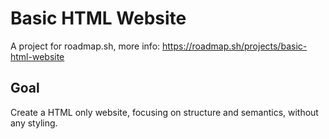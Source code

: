 # Basic HTML Website

A project for roadmap.sh, more info: https://roadmap.sh/projects/basic-html-website

## Goal

Create a HTML only website, focusing on structure and semantics, without any styling.
